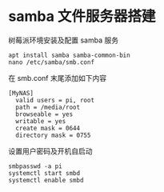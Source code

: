 # samba 文件服务器搭建

树莓派环境安装及配置 samba 服务

```
apt install samba samba-common-bin
nano /etc/samba/smb.conf
```

在 smb.conf 末尾添加如下内容

```
[MyNAS]
  valid users = pi, root
  path = /media/root
  browseable = yes
  writable = yes
  create mask = 0644
  directory mask = 0755
```

设置用户密码及开机自启动

```
smbpasswd -a pi
systemctl start smbd
systemctl enable smbd
```
